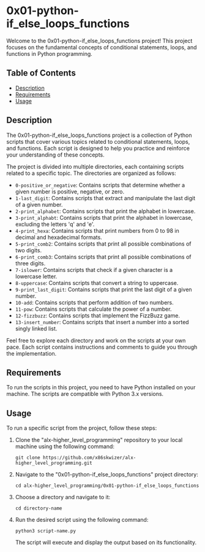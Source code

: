 # 0x01-python-if_else_loops_functions

Welcome to the 0x01-python-if_else_loops_functions project! This project focuses on the fundamental concepts of conditional statements, loops, and functions in Python programming.

## Table of Contents

- [Description](#description)
- [Requirements](#requirements)
- [Usage](#usage)

## Description

The 0x01-python-if_else_loops_functions project is a collection of Python scripts that cover various topics related to conditional statements, loops, and functions. Each script is designed to help you practice and reinforce your understanding of these concepts.

The project is divided into multiple directories, each containing scripts related to a specific topic. The directories are organized as follows:

- `0-positive_or_negative`: Contains scripts that determine whether a given number is positive, negative, or zero.
- `1-last_digit`: Contains scripts that extract and manipulate the last digit of a given number.
- `2-print_alphabet`: Contains scripts that print the alphabet in lowercase.
- `3-print_alphabt`: Contains scripts that print the alphabet in lowercase, excluding the letters 'q' and 'e'.
- `4-print_hexa`: Contains scripts that print numbers from 0 to 98 in decimal and hexadecimal formats.
- `5-print_comb2`: Contains scripts that print all possible combinations of two digits.
- `6-print_comb3`: Contains scripts that print all possible combinations of three digits.
- `7-islower`: Contains scripts that check if a given character is a lowercase letter.
- `8-uppercase`: Contains scripts that convert a string to uppercase.
- `9-print_last_digit`: Contains scripts that print the last digit of a given number.
- `10-add`: Contains scripts that perform addition of two numbers.
- `11-pow`: Contains scripts that calculate the power of a number.
- `12-fizzbuzz`: Contains scripts that implement the FizzBuzz game.
- `13-insert_number`: Contains scripts that insert a number into a sorted singly linked list.

Feel free to explore each directory and work on the scripts at your own pace. Each script contains instructions and comments to guide you through the implementation.

## Requirements

To run the scripts in this project, you need to have Python installed on your machine. The scripts are compatible with Python 3.x versions.

## Usage

To run a specific script from the project, follow these steps:

1. Clone the "alx-higher_level_programming" repository to your local machine using the following command:

   ```
   git clone https://github.com/x86skwizer/alx-higher_level_programming.git
   ```

2. Navigate to the "0x01-python-if_else_loops_functions" project directory:

   ```
   cd alx-higher_level_programming/0x01-python-if_else_loops_functions
   ```

3. Choose a directory and navigate to it:

   ```
   cd directory-name
   ```

4. Run the desired script using the following command:

   ```
   python3 script-name.py
   ```

   The script will execute and display the output based on its functionality.

